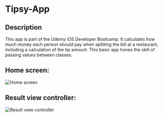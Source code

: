 # Tipsy-App

## Description

This app is part of the Udemy iOS Developer Bootcamp. It calculates how much money each person should pay when splitting the bill at a restaurant, including a calculation of the tip amount. This basic app hones the skill of passing values between classes. 

## Home screen:

![Home screen](https://user-images.githubusercontent.com/120228798/229048920-16ef86f3-5458-4e99-a612-a076cb8a2e22.png)

## Result view controller:

![Result view controller](https://user-images.githubusercontent.com/120228798/229048986-453b7b68-ccc0-4e23-b5f5-53e3d7258108.png)
